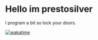 # Hello im prestosilver

I program a bit so lock your doors.

[![wakatime](https://wakatime.com/badge/user/faa04513-4c3c-4d82-bcc8-ee5df73a3067.svg)](https://wakatime.com/@faa04513-4c3c-4d82-bcc8-ee5df73a3067)
